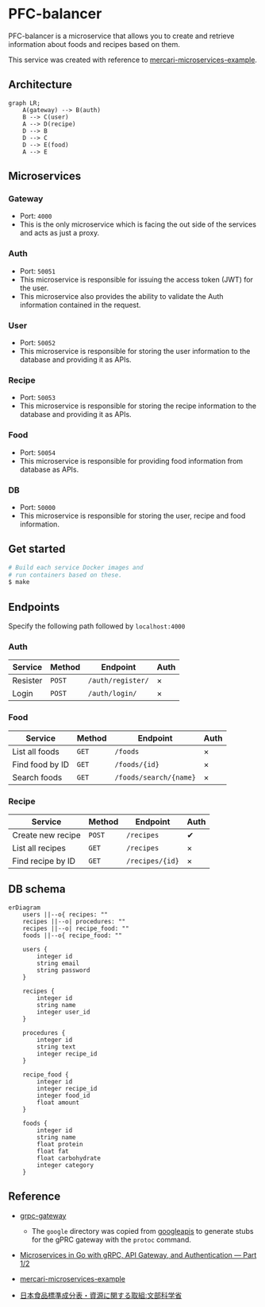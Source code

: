 # PFC-balancer
PFC-balancer is a microservice that allows you to create and retrieve information about foods and recipes based on them.

This service was created with reference to [mercari-microservices-example](https://github.com/mercari/mercari-microservices-example).

## Architecture
```mermaid
graph LR;
    A(gateway) --> B(auth)
    B --> C(user)
    A --> D(recipe)
    D --> B
    D --> C
    D --> E(food)
    A --> E
```

## Microservices
### Gateway
- Port: `4000`
- This is the only microservice which is facing the out side of the services and acts as just a proxy.
### Auth
- Port: `50051`
- This microservice is responsible for issuing the access token (JWT) for the user.
- This microservice also provides the ability to validate the Auth information contained in the request.
### User
- Port: `50052`
- This microservice is responsible for storing the user information to the database and providing it as APIs.
### Recipe
- Port: `50053`
- This microservice is responsible for storing the recipe information to the database and providing it as APIs.
### Food
- Port: `50054`
- This microservice is responsible for providing food information from database as APIs.
### DB
- Port: `50000`
- This microservice is responsible for storing the user, recipe and food information.

## Get started
``` bash
# Build each service Docker images and
# run containers based on these.
$ make
```

## Endpoints
Specify the following path followed by `localhost:4000`
### Auth
| Service | Method | Endpoint       | Auth |
|---------|--------|----------------|------|
| Resister  | `POST` | `/auth/register/` | × |
| Login  | `POST` | `/auth/login/` | × |
### Food
| Service | Method | Endpoint       | Auth |
|---------|--------|----------------|------|
| List all foods  | `GET` | `/foods` | × |
| Find food by ID | `GET` | `/foods/{id}` | × |
| Search foods  | `GET` | `/foods/search/{name}` | × |
### Recipe
| Service | Method | Endpoint       | Auth |
|---------|--------|----------------|------|
| Create new recipe  | `POST` | `/recipes` | ✔︎ |
| List all recipes  | `GET` | `/recipes` | × |
| Find recipe by ID  | `GET` | `/recipes/{id}` | × |

## DB schema
```mermaid
erDiagram
    users ||--o{ recipes: ""
    recipes ||--o| procedures: ""
    recipes ||--o| recipe_food: ""
    foods ||--o{ recipe_food: ""

    users {
        integer id
        string email
        string password
    }

    recipes {
        integer id
        string name
        integer user_id
    }

    procedures {
        integer id
        string text
        integer recipe_id
    }

    recipe_food {
        integer id
        integer recipe_id
        integer food_id
        float amount
    }

    foods {
        integer id
        string name
        float protein
        float fat
        float carbohydrate
        integer category
    }
```

## Reference
- [grpc-gateway](https://github.com/grpc-ecosystem/grpc-gateway)
    - The `google` directory was copied from [googleapis](https://github.com/googleapis/googleapis) to generate stubs for the gPRC gateway with the `protoc` command.

- [Microservices in Go with gRPC, API Gateway, and Authentication — Part 1/2](https://levelup.gitconnected.com/microservices-with-go-grpc-api-gateway-and-authentication-part-1-2-393ad9fc9d30)

- [mercari-microservices-example](https://github.com/mercari/mercari-microservices-example)

- [日本食品標準成分表・資源に関する取組:文部科学省](https://www.mext.go.jp/a_menu/syokuhinseibun/)
